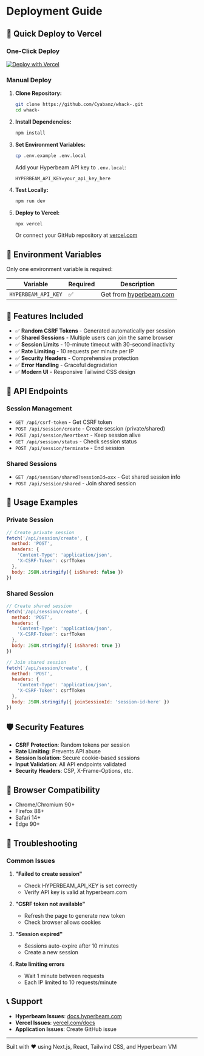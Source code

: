 # Deployment Guide

## 🚀 Quick Deploy to Vercel

### One-Click Deploy
[![Deploy with Vercel](https://vercel.com/button)](https://vercel.com/new/clone?repository-url=https%3A%2F%2Fgithub.com%2FCyabanz%2Fwhack-&env=HYPERBEAM_API_KEY&envDescription=Your%20Hyperbeam%20API%20Key&envLink=https%3A%2F%2Fhyperbeam.com%2F)

### Manual Deploy

1. **Clone Repository:**
   ```bash
   git clone https://github.com/Cyabanz/whack-.git
   cd whack-
   ```

2. **Install Dependencies:**
   ```bash
   npm install
   ```

3. **Set Environment Variables:**
   ```bash
   cp .env.example .env.local
   ```
   
   Add your Hyperbeam API key to `.env.local`:
   ```env
   HYPERBEAM_API_KEY=your_api_key_here
   ```

4. **Test Locally:**
   ```bash
   npm run dev
   ```

5. **Deploy to Vercel:**
   ```bash
   npx vercel
   ```

   Or connect your GitHub repository at [vercel.com](https://vercel.com)

## 🔧 Environment Variables

Only one environment variable is required:

| Variable | Required | Description |
|----------|----------|-------------|
| `HYPERBEAM_API_KEY` | ✅ | Get from [hyperbeam.com](https://hyperbeam.com) |

## 🌟 Features Included

- ✅ **Random CSRF Tokens** - Generated automatically per session
- ✅ **Shared Sessions** - Multiple users can join the same browser
- ✅ **Session Limits** - 10-minute timeout with 30-second inactivity
- ✅ **Rate Limiting** - 10 requests per minute per IP
- ✅ **Security Headers** - Comprehensive protection
- ✅ **Error Handling** - Graceful degradation
- ✅ **Modern UI** - Responsive Tailwind CSS design

## 🔗 API Endpoints

### Session Management
- `GET /api/csrf-token` - Get CSRF token
- `POST /api/session/create` - Create session (private/shared)
- `POST /api/session/heartbeat` - Keep session alive
- `GET /api/session/status` - Check session status
- `POST /api/session/terminate` - End session

### Shared Sessions
- `GET /api/session/shared?sessionId=xxx` - Get shared session info
- `POST /api/session/shared` - Join shared session

## 🎯 Usage Examples

### Private Session
```javascript
// Create private session
fetch('/api/session/create', {
  method: 'POST',
  headers: {
    'Content-Type': 'application/json',
    'X-CSRF-Token': csrfToken
  },
  body: JSON.stringify({ isShared: false })
})
```

### Shared Session
```javascript
// Create shared session
fetch('/api/session/create', {
  method: 'POST',
  headers: {
    'Content-Type': 'application/json',
    'X-CSRF-Token': csrfToken
  },
  body: JSON.stringify({ isShared: true })
})

// Join shared session
fetch('/api/session/create', {
  method: 'POST',
  headers: {
    'Content-Type': 'application/json',
    'X-CSRF-Token': csrfToken
  },
  body: JSON.stringify({ joinSessionId: 'session-id-here' })
})
```

## 🛡️ Security Features

- **CSRF Protection**: Random tokens per session
- **Rate Limiting**: Prevents API abuse
- **Session Isolation**: Secure cookie-based sessions
- **Input Validation**: All API endpoints validated
- **Security Headers**: CSP, X-Frame-Options, etc.

## 📱 Browser Compatibility

- Chrome/Chromium 90+
- Firefox 88+
- Safari 14+
- Edge 90+

## 🐛 Troubleshooting

### Common Issues

1. **"Failed to create session"**
   - Check HYPERBEAM_API_KEY is set correctly
   - Verify API key is valid at hyperbeam.com

2. **"CSRF token not available"**
   - Refresh the page to generate new token
   - Check browser allows cookies

3. **"Session expired"**
   - Sessions auto-expire after 10 minutes
   - Create a new session

4. **Rate limiting errors**
   - Wait 1 minute between requests
   - Each IP limited to 10 requests/minute

## 📞 Support

- **Hyperbeam Issues**: [docs.hyperbeam.com](https://docs.hyperbeam.com)
- **Vercel Issues**: [vercel.com/docs](https://vercel.com/docs)
- **Application Issues**: Create GitHub issue

---

Built with ❤️ using Next.js, React, Tailwind CSS, and Hyperbeam VM